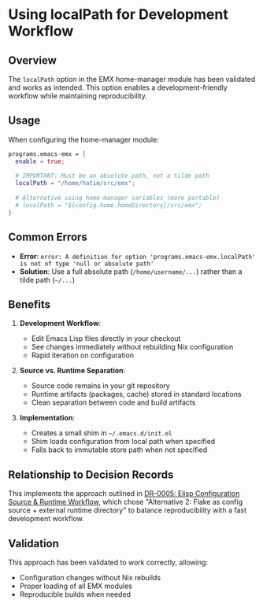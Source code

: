 # Using localPath for Development Workflow

## Overview

The `localPath` option in the EMX home-manager module has been validated and works as intended. This option enables a development-friendly workflow while maintaining reproducibility.

## Usage

When configuring the home-manager module:

```nix
programs.emacs-emx = {
  enable = true;
  
  # IMPORTANT: Must be an absolute path, not a tilde path
  localPath = "/home/hatim/src/emx";  
  
  # Alternative using home-manager variables (more portable)
  # localPath = "${config.home.homeDirectory}/src/emx";
}
```

## Common Errors

- **Error**: `error: A definition for option 'programs.emacs-emx.localPath' is not of type 'null or absolute path'`
- **Solution**: Use a full absolute path (`/home/username/...`) rather than a tilde path (`~/...`)

## Benefits

1. **Development Workflow**:
   - Edit Emacs Lisp files directly in your checkout
   - See changes immediately without rebuilding Nix configuration
   - Rapid iteration on configuration

2. **Source vs. Runtime Separation**:
   - Source code remains in your git repository
   - Runtime artifacts (packages, cache) stored in standard locations
   - Clean separation between code and build artifacts

3. **Implementation**:
   - Creates a small shim in `~/.emacs.d/init.el`
   - Shim loads configuration from local path when specified
   - Falls back to immutable store path when not specified

## Relationship to Decision Records

This implements the approach outlined in [DR-0005: Elisp Configuration Source & Runtime Workflow](../decisions/0005-elisp-config-flake-shim.md), which chose "Alternative 2: Flake as config source + external runtime directory" to balance reproducibility with a fast development workflow.

## Validation

This approach has been validated to work correctly, allowing:
- Configuration changes without Nix rebuilds
- Proper loading of all EMX modules
- Reproducible builds when needed